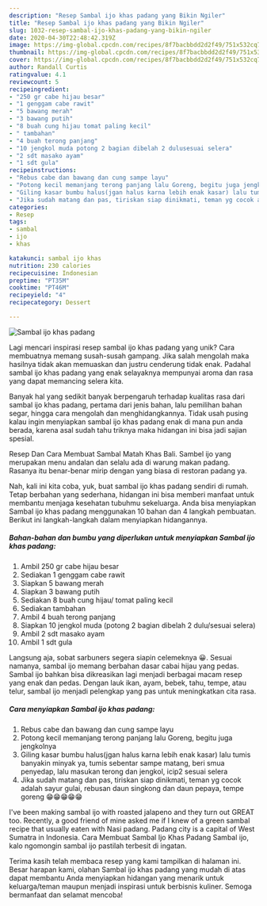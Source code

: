 ```yaml
---
description: "Resep Sambal ijo khas padang yang Bikin Ngiler"
title: "Resep Sambal ijo khas padang yang Bikin Ngiler"
slug: 1032-resep-sambal-ijo-khas-padang-yang-bikin-ngiler
date: 2020-04-30T22:48:42.319Z
image: https://img-global.cpcdn.com/recipes/8f7bacbbdd2d2f49/751x532cq70/sambal-ijo-khas-padang-foto-resep-utama.jpg
thumbnail: https://img-global.cpcdn.com/recipes/8f7bacbbdd2d2f49/751x532cq70/sambal-ijo-khas-padang-foto-resep-utama.jpg
cover: https://img-global.cpcdn.com/recipes/8f7bacbbdd2d2f49/751x532cq70/sambal-ijo-khas-padang-foto-resep-utama.jpg
author: Randall Curtis
ratingvalue: 4.1
reviewcount: 5
recipeingredient:
- "250 gr cabe hijau besar"
- "1 genggam cabe rawit"
- "5 bawang merah"
- "3 bawang putih"
- "8 buah cung hijau tomat paling kecil"
- " tambahan"
- "4 buah terong panjang"
- "10 jengkol muda potong 2 bagian dibelah 2 dulusesuai selera"
- "2 sdt masako ayam"
- "1 sdt gula"
recipeinstructions:
- "Rebus cabe dan bawang dan cung sampe layu"
- "Potong kecil memanjang terong panjang lalu Goreng, begitu juga jengkolnya"
- "Giling kasar bumbu halus(jgan halus karna lebih enak kasar) lalu tumis banyakin minyak ya, tumis sebentar sampe matang, beri smua penyedap, lalu masukan terong dan jengkol, icip2 sesuai selera"
- "Jika sudah matang dan pas, tiriskan siap dinikmati, teman yg cocok adalah sayur gulai, rebusan daun singkong dan daun pepaya, tempe goreng 😁😁😁😁😁"
categories:
- Resep
tags:
- sambal
- ijo
- khas

katakunci: sambal ijo khas 
nutrition: 230 calories
recipecuisine: Indonesian
preptime: "PT35M"
cooktime: "PT46M"
recipeyield: "4"
recipecategory: Dessert

---
```



![Sambal ijo khas padang](https://img-global.cpcdn.com/recipes/8f7bacbbdd2d2f49/751x532cq70/sambal-ijo-khas-padang-foto-resep-utama.jpg)

Lagi mencari inspirasi resep sambal ijo khas padang yang unik? Cara membuatnya memang susah-susah gampang. Jika salah mengolah maka hasilnya tidak akan memuaskan dan justru cenderung tidak enak. Padahal sambal ijo khas padang yang enak selayaknya mempunyai aroma dan rasa yang dapat memancing selera kita.

Banyak hal yang sedikit banyak berpengaruh terhadap kualitas rasa dari sambal ijo khas padang, pertama dari jenis bahan, lalu pemilihan bahan segar, hingga cara mengolah dan menghidangkannya. Tidak usah pusing kalau ingin menyiapkan sambal ijo khas padang enak di mana pun anda berada, karena asal sudah tahu triknya maka hidangan ini bisa jadi sajian spesial.

Resep Dan Cara Membuat Sambal Matah Khas Bali. Sambel ijo yang merupakan menu andalan dan selalu ada di warung makan padang. Rasanya itu benar-benar mirip dengan yang biasa di restoran padang ya.


Nah, kali ini kita coba, yuk, buat sambal ijo khas padang sendiri di rumah. Tetap berbahan yang sederhana, hidangan ini bisa memberi manfaat untuk membantu menjaga kesehatan tubuhmu sekeluarga. Anda bisa menyiapkan Sambal ijo khas padang menggunakan 10 bahan dan 4 langkah pembuatan. Berikut ini langkah-langkah dalam menyiapkan hidangannya.

<!--inarticleads1-->

##### Bahan-bahan dan bumbu yang diperlukan untuk menyiapkan Sambal ijo khas padang:

1. Ambil 250 gr cabe hijau besar
1. Sediakan 1 genggam cabe rawit
1. Siapkan 5 bawang merah
1. Siapkan 3 bawang putih
1. Sediakan 8 buah cung hijau/ tomat paling kecil
1. Sediakan  tambahan
1. Ambil 4 buah terong panjang
1. Siapkan 10 jengkol muda (potong 2 bagian dibelah 2 dulu/sesuai selera)
1. Ambil 2 sdt masako ayam
1. Ambil 1 sdt gula


Langsung aja, sobat sarbuners segera siapin celemeknya 😀. Sesuai namanya, sambal ijo memang berbahan dasar cabai hijau yang pedas. Sambal ijo bahkan bisa dikreasikan lagi menjadi berbagai macam resep yang enak dan pedas. Dengan lauk ikan, ayam, bebek, tahu, tempe, atau telur, sambal ijo menjadi pelengkap yang pas untuk meningkatkan cita rasa. 

<!--inarticleads2-->

##### Cara menyiapkan Sambal ijo khas padang:

1. Rebus cabe dan bawang dan cung sampe layu
1. Potong kecil memanjang terong panjang lalu Goreng, begitu juga jengkolnya
1. Giling kasar bumbu halus(jgan halus karna lebih enak kasar) lalu tumis banyakin minyak ya, tumis sebentar sampe matang, beri smua penyedap, lalu masukan terong dan jengkol, icip2 sesuai selera
1. Jika sudah matang dan pas, tiriskan siap dinikmati, teman yg cocok adalah sayur gulai, rebusan daun singkong dan daun pepaya, tempe goreng 😁😁😁😁😁


I&#39;ve been making sambal ijo with roasted jalapeno and they turn out GREAT too. Recently, a good friend of mine asked me if I knew of a green sambal recipe that usually eaten with Nasi padang. Padang city is a capital of West Sumatra in Indonesia. Cara Membuat Sambal Ijo Khas Padang Sambal ijo, kalo ngomongin sambal ijo pastilah terbesit di ingatan. 

Terima kasih telah membaca resep yang kami tampilkan di halaman ini. Besar harapan kami, olahan Sambal ijo khas padang yang mudah di atas dapat membantu Anda menyiapkan hidangan yang menarik untuk keluarga/teman maupun menjadi inspirasi untuk berbisnis kuliner. Semoga bermanfaat dan selamat mencoba!
